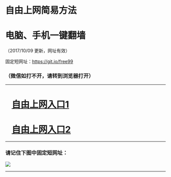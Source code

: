 ﻿# 自由上网简易方法

# 电脑、手机一键翻墙

（2017/10/09 更新，网址有效）

固定短网址：https://git.io/free99

### （微信如打不开，请转到浏览器打开）


***





# &nbsp;&nbsp; <a href="http://ft512010955.fwq-tz-1001.info/fwqtz01.html?t=1009001552 " target="_blank">自由上网入口1</a>
# &nbsp;&nbsp; <a href="http://ft188842640.fwq-tz-1002.info/fwqtz02.html?t=10090014189 " target="_blank">自由上网入口2</a>
***

### 请记住下图中固定短网址：

<img src="https://s3-us-west-2.amazonaws.com/fwq-1001/yjfq-20170905okok.png" /> 


***

